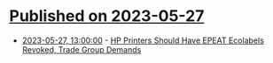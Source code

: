 # [Published on 2023-05-27](index.md)

* [2023-05-27, 13:00:00](https://hardware.slashdot.org/story/23/05/26/229246/hp-printers-should-have-epeat-ecolabels-revoked-trade-group-demands?utm_source=rss1.0mainlinkanon&utm_medium=feed) - [HP Printers Should Have EPEAT Ecolabels Revoked, Trade Group Demands](https://hardware.slashdot.org/story/23/05/26/229246/hp-printers-should-have-epeat-ecolabels-revoked-trade-group-demands?utm_source=rss1.0mainlinkanon&utm_medium=feed)
